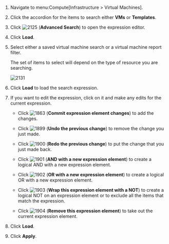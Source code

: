 1.  Navigate to menu:Compute\[Infrastructure \> Virtual Machines\].

2.  Click the accordion for the items to search either **VMs** or
    **Templates**.

3.  Click ![2125](2125.png) (**Advanced Search**) to open the expression
    editor.

4.  Click **Load**.

5.  Select either a saved virtual machine search or a virtual machine
    report filter.
    
    <div class="note">
    
    The set of items to select will depend on the type of resource you
    are searching.
    
    </div>
    
    ![2131](2131.png)

6.  Click **Load** to load the search expression.

7.  If you want to edit the expression, click on it and make any edits
    for the current expression.
    
      - Click ![1863](1863.png) (**Commit expression element changes**)
        to add the changes.
    
      - Click ![1899](1899.png) (**Undo the previous change**) to remove
        the change you just made.
    
      - Click ![1900](1900.png) (**Redo the previous change**) to put
        the change that you just made back.
    
      - Click ![1901](1901.png) (**AND with a new expression element**)
        to create a logical AND with a new expression element.
    
      - Click ![1902](1902.png) (**OR with a new expression element**)
        to create a logical OR with a new expression element.
    
      - Click ![1903](1903.png) (**Wrap this expression element with a
        NOT**) to create a logical NOT on an expression element or to
        exclude all the items that match the expression.
    
      - Click ![1904](1904.png) (**Remove this expression element**) to
        take out the current expression element.

8.  Click **Load**.

9.  Click **Apply**.
